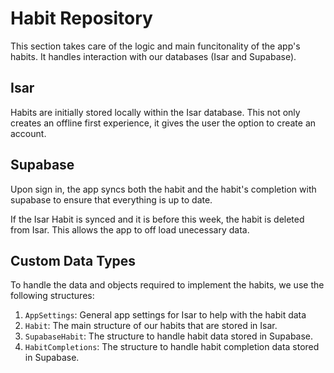 # Habit Repository
This section takes care of the logic and main funcitonality of the app's habits. It handles interaction with our databases (Isar and Supabase).

## Isar
Habits are initially stored locally within the Isar database. This not only creates an offline first experience, it gives the user the option to create an account.

## Supabase
Upon sign in, the app syncs both the habit and the habit's completion with supabase to ensure that everything is up to date.

If the Isar Habit is synced and it is before this week, the habit is deleted from Isar. This allows the app to off load unecessary data.

## Custom Data Types
To handle the data and objects required to implement the habits, we use the following structures:

1. `AppSettings`: General app settings for Isar to help with the habit data
2. `Habit`: The main structure of our habits that are stored in Isar.
3. `SupabaseHabit`: The structure to handle habit data stored in Supabase.
4. `HabitCompletions`: The structure to handle habit completion data stored in Supabase.
